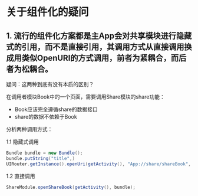 # 关于组件化的疑问

## 1. 流行的组件化方案都是主App会对共享模块进行隐藏式的引用，而不是直接引用，其调用方式从直接调用换成用类似OpenURI的方式调用，前者为紧耦合，而后者为松耦合。
疑问：这两种到底有没有本质的区别？

在调用者模块Book中的一个页面，需要调用Share模块的share功能：
- Book应该完全遵循share的数据接口
- share的数据不依赖于Book

分析两种调用方式：

1.1 隐藏式调用
```java
Bundle bundle = new Bundle();
bundle.putString("title",)
UIRouter.getInstance().openUri(getActivity(), "App://share/shareBook", bundle);
```

1.2 直接调用
```java
ShareModule.openShareBook(getActivity(), bundle);
```